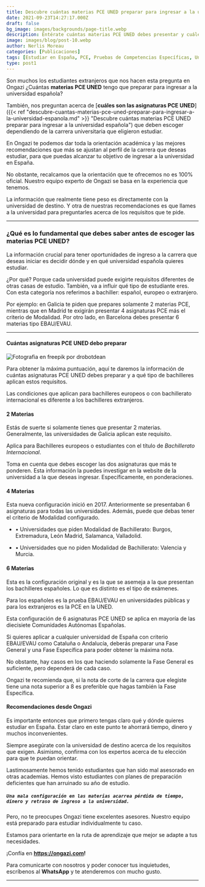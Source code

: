 ```yaml
---
title: Descubre cuántas materias PCE UNED preparar para ingresar a la universidad española
date: 2021-09-23T14:27:17.000Z
draft: false
bg_image: images/backgrounds/page-title.webp
description: Entérate cuántas materias PCE UNED debes presentar y cuáles Comunidades aplican a este requisito para ingresar a la universidad española.
image: images/blog/post-10.webp
author: Nerlis Moreau
categories: [Publicaciones]
tags: [Estudiar en España, PCE, Pruebas de Competencias Específicas, Universidad en España, Universidad Española]
type: post1
---
```


Son muchos los estudiantes extranjeros que nos hacen esta pregunta en Ongazi ¿Cuántas **materias PCE UNED** tengo que preparar para ingresar a la universidad española?

También, nos preguntan acerca de [**cuáles son las asignaturas PCE UNED**]({{< ref "descubre-cuantas-materias-pce-uned-preparar-para-ingresar-a-la-universidad-espanola.md" >}} "Descubre cuántas materias PCE UNED preparar para ingresar a la universidad española") que deben escoger dependiendo de la carrera universitaria que eligieron estudiar.

En Ongazi te podemos dar toda la orientación académica y las mejores recomendaciones que más se ajustan al perfil de la carrera que deseas estudiar, para que puedas alcanzar tu objetivo de ingresar a la universidad en España.

No obstante, recalcamos que la orientación que te ofrecemos no es 100% oficial. Nuestro equipo experto de Ongazi se basa en la experiencia que tenemos.

La información que realmente tiene peso es directamente con la universidad de destino. Y otra de nuestras recomendaciones es que llames a la universidad para preguntarles acerca de los requisitos que te pide.

---

### ¿Qué es lo fundamental que debes saber antes de escoger las materias PCE UNED?

La información crucial para tener oportunidades de ingreso a la carrera que deseas iniciar es decidir dónde y en qué universidad española quieres estudiar.

¿Por qué? Porque cada universidad puede exigirte requisitos diferentes de otras casas de estudio. También, va a influir qué tipo de estudiante eres. Con esta categoría nos referimos a bachiller: español, europeo o extranjero.

Por ejemplo: en Galicia te piden que prepares solamente 2 materias PCE, mientras que en Madrid te exigirán presentar 4 asignaturas PCE más el criterio de Modalidad. Por otro lado, en Barcelona debes presentar 6 materias tipo EBAU/EVAU.

---

#### Cuántas asignaturas PCE UNED debo preparar

![](/images/blog/post-10_1.webp "Fotografia en freepik por drobotdean")

Para obtener la máxima puntuación, aquí te daremos la información de cuántas asignaturas PCE UNED debes preparar y a qué tipo de bachilleres aplican estos requisitos.

Las condiciones que aplican para bachilleres europeos o con bachillerato internacional es diferente a los bachilleres extranjeros.

#### 2 Materias

Estás de suerte si solamente tienes que presentar 2 materias. Generalmente, las universidades de Galicia aplican este requisito. 

Aplica para Bachilleres europeos o estudiantes con el título de *Bachillerato Internacional*.

Toma en cuenta que debes escoger las dos asignaturas que más te ponderen. Esta información la puedes investigar en la website de la universidad a la que deseas ingresar. Específicamente, en ponderaciones.

#### 4 Materias

Esta nueva configuración inició en 2017. Anteriormente se presentaban 6 asignaturas para todas las universidades. Además, puede que debas tener el criterio de Modalidad configurado. 

- • Universidades que piden Modalidad de Bachillerato: Burgos, Extremadura, León Madrid, Salamanca, Valladolid.
  
- • Universidades que no piden Modalidad de Bachillerato: Valencia y Murcia.


#### 6 Materias

Esta es la configuración original y es la que se asemeja a la que presentan los bachilleres españoles. Lo que es distinto es el tipo de exámenes.

Para los españoles es la prueba EBAU/EVAU en universidades públicas y para los extranjeros es la PCE en la UNED.

Esta configuración de 6 asignaturas PCE UNED se aplica en mayoría de las diecisiete Comunidades Autónomas Españolas.

Si quieres aplicar a cualquier universidad de España con criterio EBAU/EVAU como Cataluña o Andalucía, deberás preparar una Fase General y una Fase Específica para poder obtener la máxima nota.

No obstante, hay casos en los que haciendo solamente la Fase General es suficiente, pero dependerá de cada caso.

Ongazi te recomienda que, si la nota de corte de la carrera que elegiste tiene una nota superior a 8 es preferible que hagas también la Fase Específica.

#### Recomendaciones desde Ongazi

Es importante entonces que primero tengas claro qué y dónde quieres estudiar en España. Estar claro en este punto te ahorrará tiempo, dinero y muchos inconvenientes.

Siempre asegúrate con la universidad de destino acerca de los requisitos que exigen. Asimismo, confirma con los expertos acerca de tu elección para que te puedan orientar.

Lastimosamente hemos tenido estudiantes que han sido mal asesorado en otras academias. Hemos visto estudiantes con planes de preparación deficientes que han arruinado su año de estudio.

##### `Una mala configuración en las materias acarrea pérdida de tiempo, dinero y retraso de ingreso a la universidad.`

Pero, no te preocupes Ongazi tiene excelentes asesores. Nuestro equipo está preparado para estudiar individualmente tu caso.

Estamos para orientarte en la ruta de aprendizaje que mejor se adapte a tus necesidades.

¡Confía en **https://ongazi.com!**

Para comunicarte con nosotros y poder conocer tus inquietudes, escríbenos al **WhatsApp** y te atenderemos con mucho gusto.

---